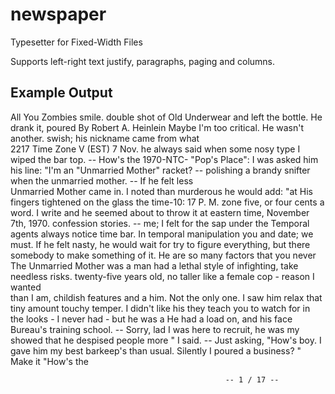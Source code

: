 newspaper
=========

Typesetter for Fixed-Width Files

Supports left-right text justify, paragraphs, paging and columns.


Example Output
--------------

All You Zombies                         smile.                                  double  shot of Old  Underwear   and
                                                                                left the bottle. He drank it, poured
By Robert A. Heinlein                   Maybe I'm  too critical.   He wasn't    another. 
                                        swish;   his nickname came from what    
2217   Time  Zone  V  (EST)  7  Nov.    he  always said  when some nosy type    I  wiped the bar top.   -- How's the
1970-NTC-   "Pop's   Place":  I  was    asked    him   his  line:  "I'm   an    "Unmarried    Mother"   racket?   --
polishing a  brandy snifter when the    unmarried mother. -- If he felt less    
Unmarried  Mother came in.   I noted    than  murderous  he  would  add: "at    His fingers tightened on  the  glass
the  time-10: 17 P. M. zone five, or    four   cents   a   word.   I   write    and he  seemed about  to throw it at
eastern   time, November 7th,  1970.    confession stories. --                  me; I felt for the   sap  under  the
Temporal agents always notice   time                                            bar. In  temporal  manipulation  you
and date; we must.                      If he felt nasty, he  would wait for    try to figure  everything, but there
                                        somebody to make something of it. He    are so many  factors that you  never
The  Unmarried  Mother   was  a  man    had  a lethal  style  of infighting,    take needless risks.
twenty-five  years  old,  no  taller    like a female cop  - reason I wanted    
than I  am, childish  features and a    him. Not the only one.                  I  saw   him relax  that tiny amount
touchy   temper. I  didn't like  his                                            they teach you to  watch for in  the
looks -  I never had - but he  was a    He   had a load   on,  and  his face    Bureau's training school. --  Sorry,
lad I was here to recruit, he was my    showed that  he despised people more    " I  said. --  Just   asking, "How's
boy.   I gave  him my best barkeep's    than  usual.  Silently  I  poured  a    business?  "   Make  it  "How's  the

                                                    -- 1 / 17 --                                                    

